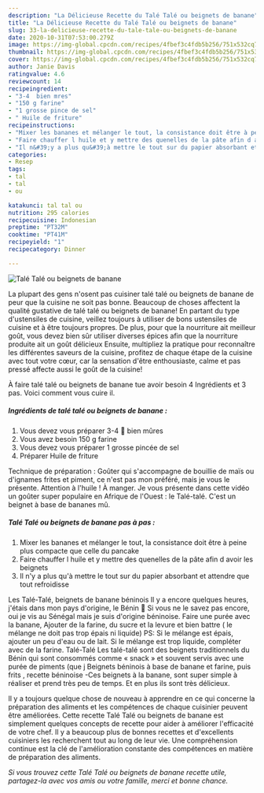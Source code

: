 ```yaml
---
description: "La Délicieuse Recette du Talé Talé ou beignets de banane"
title: "La Délicieuse Recette du Talé Talé ou beignets de banane"
slug: 33-la-delicieuse-recette-du-tale-tale-ou-beignets-de-banane
date: 2020-10-31T07:53:00.279Z
image: https://img-global.cpcdn.com/recipes/4fbef3c4fdb5b256/751x532cq70/tale-tale-ou-beignets-de-banane-photo-principale-de-la-recette.jpg
thumbnail: https://img-global.cpcdn.com/recipes/4fbef3c4fdb5b256/751x532cq70/tale-tale-ou-beignets-de-banane-photo-principale-de-la-recette.jpg
cover: https://img-global.cpcdn.com/recipes/4fbef3c4fdb5b256/751x532cq70/tale-tale-ou-beignets-de-banane-photo-principale-de-la-recette.jpg
author: Janie Davis
ratingvalue: 4.6
reviewcount: 14
recipeingredient:
- "3-4  bien mres"
- "150 g farine"
- "1 grosse pince de sel"
- " Huile de friture"
recipeinstructions:
- "Mixer les bananes et mélanger le tout, la consistance doit être à peine plus compacte que celle du pancake"
- "Faire chauffer l huile et y mettre des quenelles de la pâte afin d avoir les beignets"
- "Il n&#39;y a plus qu&#39;à mettre le tout sur du papier absorbant et attendre que tout refroidisse"
categories:
- Resep
tags:
- tal
- tal
- ou

katakunci: tal tal ou 
nutrition: 295 calories
recipecuisine: Indonesian
preptime: "PT32M"
cooktime: "PT41M"
recipeyield: "1"
recipecategory: Dinner

---
```



![Talé Talé ou beignets de banane](https://img-global.cpcdn.com/recipes/4fbef3c4fdb5b256/751x532cq70/tale-tale-ou-beignets-de-banane-photo-principale-de-la-recette.jpg)

La plupart des gens n'osent pas cuisiner talé talé ou beignets de banane de peur que la cuisine ne soit pas bonne. Beaucoup de choses affectent la qualité gustative de talé talé ou beignets de banane! En partant du type d'ustensiles de cuisine, veillez toujours à utiliser de bons ustensiles de cuisine et à être toujours propres. De plus, pour que la nourriture ait meilleur goût, vous devez bien sûr utiliser diverses épices afin que la nourriture produite ait un goût délicieux Ensuite, multipliez la pratique pour reconnaître les différentes saveurs de la cuisine, profitez de chaque étape de la cuisine avec tout votre cœur, car la sensation d'être enthousiaste, calme et pas pressé affecte aussi le goût de la cuisine!

<!--inarticleads1-->

À faire talé talé ou beignets de banane tue avoir besoin 4 Ingrédients et 3 pas. Voici comment vous cuire il.

##### Ingrédients de talé talé ou beignets de banane :

1. Vous devez vous préparer 3-4 🍌 bien mûres
1. Vous avez besoin 150 g farine
1. Vous devez vous préparer 1 grosse pincée de sel
1. Préparer  Huile de friture


Technique de préparation : Goûter qui s&#39;accompagne de bouillie de maïs ou d&#39;ignames frites et piment, ce n&#39;est pas mon préféré, mais je vous le présente. Attention à l&#39;huile ! À manger. Je vous présente dans cette vidéo un goûter super populaire en Afrique de l&#39;Ouest : le Talé-talé. C&#39;est un beignet à base de bananes mû. 

<!--inarticleads2-->

##### Talé Talé ou beignets de banane pas à pas :

1. Mixer les bananes et mélanger le tout, la consistance doit être à peine plus compacte que celle du pancake
1. Faire chauffer l huile et y mettre des quenelles de la pâte afin d avoir les beignets
1. Il n&#39;y a plus qu&#39;à mettre le tout sur du papier absorbant et attendre que tout refroidisse


Les Talé-Talé, beignets de banane béninois Il y a encore quelques heures, j&#39;étais dans mon pays d&#39;origine, le Bénin 🙂 Si vous ne le savez pas encore, oui je vis au Sénégal mais je suis d&#39;origine béninoise. Faire une purée avec la banane, Ajouter de la farine, du sucre et la levure et bien battre ( le mélange ne doit pas trop épais ni liquide) PS: Si le mélange est épais, ajouter un peu d&#39;eau ou de lait. Si le mélange est trop liquide, compléter avec de la farine. Talé-Talé Les talé-talé sont des beignets traditionnels du Bénin qui sont consommés comme « snack » et souvent servis avec une purée de piments (que j Beignets béninois à base de banane et farine, puis frits , recette béninoise -Ces beignets à la banane, sont super simple à réaliser et prend très peu de temps. Et en plus ils sont très délicieux. 

<!--inarticleads1-->

<p>
Il y a toujours quelque chose de nouveau à apprendre en ce qui concerne la préparation des aliments et les compétences de chaque cuisinier peuvent être améliorées. Cette recette Talé Talé ou beignets de banane est simplement quelques concepts de recette pour aider à améliorer l'efficacité de votre chef. Il y a beaucoup plus de bonnes recettes et d'excellents cuisiniers les recherchent tout au long de leur vie. Une compréhension continue est la clé de l'amélioration constante des compétences en matière de préparation des aliments.
</p>

<p>
<i>Si vous trouvez cette Talé Talé ou beignets de banane recette utile, partagez-la avec vos amis ou votre famille, merci et bonne chance.</i>
</p>
